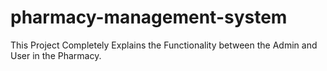 # pharmacy-management-system
This Project Completely Explains the Functionality between the Admin and User in the Pharmacy.
